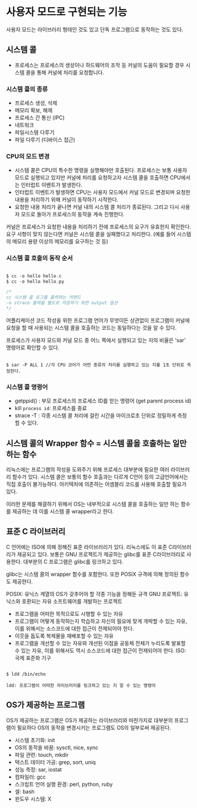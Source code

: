 # 사용자 모드로 구현되는 기능

사용자 모드는 라이브러리 형태인 것도 있고 단독 프로그램으로 동작하는 것도 있다.

## 시스템 콜
- 프로세스는 프로세스의 생성이나 하드웨어의 조작 등 커널의 도움이 필요할 경우 시스템 콜을 통해 커널에 처리를 요청합니다.

### 시스템 콜의 종류
- 프로세스 생성, 삭제
- 메모리 확보, 해제
- 프로세스 간 통신 (IPC)
- 네트워크
- 파일시스템 다루기
- 파일 다루기 (디바이스 접근)

### CPU의 모드 변경
- 시스템 콜은 CPU의 특수한 명령을 실행해야만 호출된다. 프로세스는 보통 사용자 모드로 실행되고 있지만 커널에 처리를 요청하고자 시스템 콜을 호출하면 CPU에서는 인터럽트 이벤트가 발생한다.
- 인터럽트 이벤트가 발생하면 CPU는 사용자 모드에서 커널 모드로 변경되며 요청한 내용을 처리하기 위해 커널이 동작하기 시작한다.
- 요청한 내용 처리가 끝나면 커널 내의 시스템 콜 처리가 종료된다. 그리고 다시 사용자 모드로 돌아가 프로세스의 동작을 계속 진행한다.


커널은 프로세스가 요청한 내용을 처리하기 전에 프로세스의 요구가 유효한지 확인한다.
요구 사항이 맞지 않는다면 커널은 시스템 콜을 실패했다고 처리한다.
(예를 들어 시스템의 메모리 용량 이상의 메모리를 요구하는 것 등)

### 시스템 콜 호출의 동작 순서
```c

$ cc -o hello hello.c
$ cc -o hello hello.py

/* 
cc 시스템 콜 로그를 출력하는 커맨드
-o strace 출력을 별도로 저장하기 위한 output 옵션
*/

```

어플리케이션 코드 작성을 위한 프로그램 언어가 무엇이든 상관없이 프로그램이 커널에 요청을 할 때 사용되는 시스템 콜을 호출하는 코드는 동일하다는 것을 알 수 있다.

프로세스가 사용자 모드와 커널 모드 중 어느 쪽에서 실행되고 있는 지의 비율은 'sar' 명령어로 확인할 수 있다.

```

$ sar -P ALL 1 //각 CPU 코어가 어떤 종류의 처리를 실행하고 있는 지를 1초 단위로 측정한다.

```

### 시스템 콜 명령어

- getppid() : 부모 프로세스의 프로세스 ID를 얻는 명령어 (get parent process id)
- kill `process id`: 프로세스를 종료
- strace -T : 각종 시스템 콜 처리에 걸린 시간을 마이크로초 단위로 정밀하게 측정할 수 있다.

## 시스템 콜의 Wrapper 함수 = 시스템 콜을 호출하는 일만 하는 함수

리눅스에는 프로그램의 작성을 도와주기 위해 프로세스 대부분에 필요한 여러 라이브러리 함수가 있다.
시스템 콜은 보통의 함수 호출과는 다르게 C언어 등의 고급언어에서는 직접 호출이 불가능하다.
아키텍처에 의존하는 어셈블리 코드를 사용해 호출할 필요가 있다.

이러한 문제를 해결하기 위해서 OS는 내부적으로 시스템 콜을 호출하는 일만 하는 함수를 제공하는 데 이를 시스템 콜 wrapper라고 한다.

## 표준 C 라이브러리

C 언어에는 ISO에 의해 정해진 표준 라이브러리가 있다.
리눅스에도 이 표준 C라이브러리가 제공되고 있다.
보통은 GNU 프로젝트가 제공하는 glibc를 표준 C라이브러리로 사용한다.
대부분의 C 프로그램은 glibc를 링크하고 있다.

glibc는 시스템 콜의 wrapper 함수를 포함한다.
또한 POSIX 규격에 의해 정의된 함수도 제공한다.

POSIX: 유닉스 계열의 OS가 갖추어야 할 각종 기능을 정해둔 규격
GNU 프로젝트: 유닉스와 호환되는 자유 소프트웨어를 개발하는 프로젝트
  - 프로그램을 어떠한 목적으로도 시행할 수 있는 자유
  - 프로그램이 어떻게 동작하는지 학습하고 자신의 필요에 맞게 개박할 수 있는 자유, 이를 위해서는 소스코드에 대한 접근이 전제되어야 한다.
  - 이웃을 돕도록 복제물을 재배포할 수 있는 자유
  - 프로그램을 개선할 수 있는 자유와 개선된 이점을 공동체 전체가 누리도록 발표할 수 있는 자유, 이를 위해서도 역시 소스코드에 대한 접근이 전제되어야 한다.
ISO: 국제 표준화 기구

```

$ ldd /bin/echo

ldd: 프로그램이 어떠한 라이브러리를 링크하고 있는 지 알 수 있는 명령어

```

## OS가 제공하는 프로그램

OS가 제공하는 프로그램은 OS가 제공하는 라이브러리와 마찬가지로 대부분의 프로그램이 필요하다
OS의 동작을 변경시키는 프로그램도 OS의 일부로써 제공된다.

- 시스템 초기화: init
- OS의 동작을 바꿈: sysctl, nice, sync
- 파일 관련: touch, mkdir
- 텍스트 데이터 가공: grep, sort, uniq
- 성능 측정: sar, iostat
- 컴파일러: gcc
- 스크립트 언어 실행 환경: perl, python, ruby
- 셀: bash
- 윈도우 시스템: X


